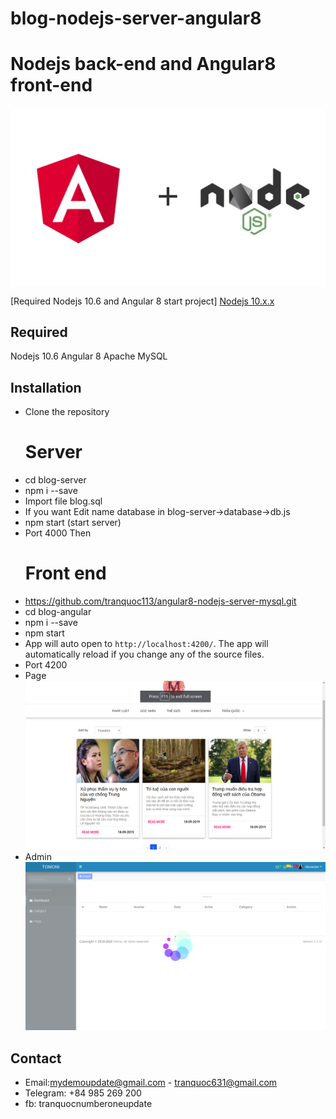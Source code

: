 # blog-nodejs-server-angular8
# Nodejs back-end and Angular8 front-end

![logo](logo.png "Logo")

[Required Nodejs 10.6 and Angular 8 start project]
[Nodejs 10.x.x](https://nodejs.org) 

## Required
Nodejs 10.6
Angular 8
Apache MySQL

## Installation

- Clone the repository
    # Server
- cd blog-server
- npm i --save
- Import file blog.sql
- If you want Edit name database in blog-server->database->db.js
- npm start (start server)
- Port 4000
Then
    # Front end
- https://github.com/tranquoc113/angular8-nodejs-server-mysql.git
- cd blog-angular
- npm i --save
- npm start 
- App will auto open to `http://localhost:4200/`. The app will automatically reload if you change any of the source files.
- Port 4200
- Page 
![frontend](page.png "Logo")
- Admin
![admin](admin.png "Logo")


## Contact
- Email:mydemoupdate@gmail.com - tranquoc631@gmail.com
- Telegram: +84 985 269 200
- fb: tranquocnumberoneupdate


